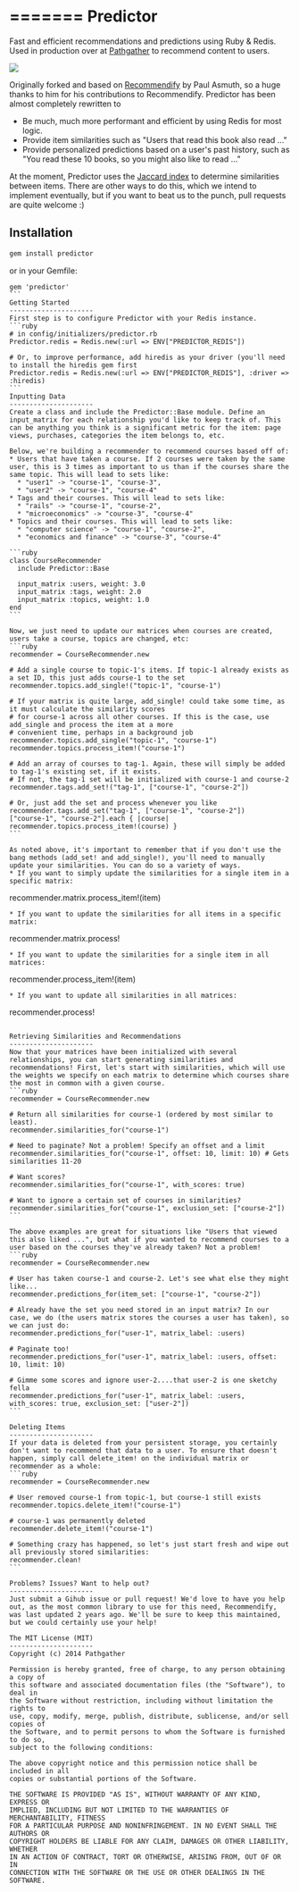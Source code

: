 =======
Predictor
=========

Fast and efficient recommendations and predictions using Ruby & Redis. Used in production over at [Pathgather](http://pathgather.com) to recommend content to users.

![](https://www.codeship.io/projects/5aeeedf0-6053-0131-2319-5ede98f174ff/status)

Originally forked and based on [Recommendify](https://github.com/paulasmuth/recommendify) by Paul Asmuth, so a huge thanks to him for his contributions to Recommendify. Predictor has been almost completely rewritten to
* Be much, much more performant and efficient by using Redis for most logic.
* Provide item similarities such as "Users that read this book also read ..."
* Provide personalized predictions based on a user's past history, such as "You read these 10 books, so you might also like to read ..."

At the moment, Predictor uses the [Jaccard index](http://en.wikipedia.org/wiki/Jaccard_index) to determine similarities between items. There are other ways to do this, which we intend to implement eventually, but if you want to beat us to the punch, pull requests are quite welcome :)

Installation
---------------------
```ruby
gem install predictor
````
or in your Gemfile:
````
gem 'predictor'
```
Getting Started
---------------------
First step is to configure Predictor with your Redis instance.
```ruby
# in config/initializers/predictor.rb
Predictor.redis = Redis.new(:url => ENV["PREDICTOR_REDIS"])

# Or, to improve performance, add hiredis as your driver (you'll need to install the hiredis gem first
Predictor.redis = Redis.new(:url => ENV["PREDICTOR_REDIS"], :driver => :hiredis)
```
Inputting Data
---------------------
Create a class and include the Predictor::Base module. Define an input_matrix for each relationship you'd like to keep track of. This can be anything you think is a significant metric for the item: page views, purchases, categories the item belongs to, etc.

Below, we're building a recommender to recommend courses based off of:
* Users that have taken a course. If 2 courses were taken by the same user, this is 3 times as important to us than if the courses share the same topic. This will lead to sets like:
  * "user1" -> "course-1", "course-3",
  * "user2" -> "course-1", "course-4"
* Tags and their courses. This will lead to sets like:
  * "rails" -> "course-1", "course-2",
  * "microeconomics" -> "course-3", "course-4"
* Topics and their courses. This will lead to sets like:
  * "computer science" -> "course-1", "course-2",
  * "economics and finance" -> "course-3", "course-4"

```ruby
class CourseRecommender
  include Predictor::Base

  input_matrix :users, weight: 3.0
  input_matrix :tags, weight: 2.0
  input_matrix :topics, weight: 1.0
end
```

Now, we just need to update our matrices when courses are created, users take a course, topics are changed, etc:
```ruby
recommender = CourseRecommender.new

# Add a single course to topic-1's items. If topic-1 already exists as a set ID, this just adds course-1 to the set
recommender.topics.add_single!("topic-1", "course-1")

# If your matrix is quite large, add_single! could take some time, as it must calculate the similarity scores
# for course-1 across all other courses. If this is the case, use add_single and process the item at a more
# convenient time, perhaps in a background job
recommender.topics.add_single("topic-1", "course-1")
recommender.topics.process_item!("course-1")

# Add an array of courses to tag-1. Again, these will simply be added to tag-1's existing set, if it exists.
# If not, the tag-1 set will be initialized with course-1 and course-2
recommender.tags.add_set!("tag-1", ["course-1", "course-2"])

# Or, just add the set and process whenever you like
recommender.tags.add_set("tag-1", ["course-1", "course-2"])
["course-1", "course-2"].each { |course| recommender.topics.process_item!(course) }
```

As noted above, it's important to remember that if you don't use the bang methods (add_set! and add_single!), you'll need to manually update your similarities. You can do so a variety of ways.
* If you want to simply update the similarities for a single item in a specific matrix:
  ````
  recommender.matrix.process_item!(item)
  ````
* If you want to update the similarities for all items in a specific matrix:
  ````
  recommender.matrix.process!
  ````
* If you want to update the similarities for a single item in all matrices:
  ````
  recommender.process_item!(item)
  ````
* If you want to update all similarities in all matrices:
  ````
  recommender.process!
  ````

Retrieving Similarities and Recommendations
---------------------
Now that your matrices have been initialized with several relationships, you can start generating similarities and recommendations! First, let's start with similarities, which will use the weights we specify on each matrix to determine which courses share the most in common with a given course.
```ruby
recommender = CourseRecommender.new

# Return all similarities for course-1 (ordered by most similar to least).
recommender.similarities_for("course-1")

# Need to paginate? Not a problem! Specify an offset and a limit
recommender.similarities_for("course-1", offset: 10, limit: 10) # Gets similarities 11-20

# Want scores?
recommender.similarities_for("course-1", with_scores: true)

# Want to ignore a certain set of courses in similarities?
recommender.similarities_for("course-1", exclusion_set: ["course-2"])
```

The above examples are great for situations like "Users that viewed this also liked ...", but what if you wanted to recommend courses to a user based on the courses they've already taken? Not a problem!
```ruby
recommender = CourseRecommender.new

# User has taken course-1 and course-2. Let's see what else they might like...
recommender.predictions_for(item_set: ["course-1", "course-2"])

# Already have the set you need stored in an input matrix? In our case, we do (the users matrix stores the courses a user has taken), so we can just do:
recommender.predictions_for("user-1", matrix_label: :users)

# Paginate too!
recommender.predictions_for("user-1", matrix_label: :users, offset: 10, limit: 10)

# Gimme some scores and ignore user-2....that user-2 is one sketchy fella
recommender.predictions_for("user-1", matrix_label: :users, with_scores: true, exclusion_set: ["user-2"])
```

Deleting Items
---------------------
If your data is deleted from your persistent storage, you certainly don't want to recommend that data to a user. To ensure that doesn't happen, simply call delete_item! on the individual matrix or recommender as a whole:
```ruby
recommender = CourseRecommender.new

# User removed course-1 from topic-1, but course-1 still exists
recommender.topics.delete_item!("course-1")

# course-1 was permanently deleted
recommender.delete_item!("course-1")

# Something crazy has happened, so let's just start fresh and wipe out all previously stored similarities:
recommender.clean!
```

Problems? Issues? Want to help out?
---------------------
Just submit a Gihub issue or pull request! We'd love to have you help out, as the most common library to use for this need, Recommendify, was last updated 2 years ago. We'll be sure to keep this maintained, but we could certainly use your help!

The MIT License (MIT)
---------------------
Copyright (c) 2014 Pathgather

Permission is hereby granted, free of charge, to any person obtaining a copy of
this software and associated documentation files (the "Software"), to deal in
the Software without restriction, including without limitation the rights to
use, copy, modify, merge, publish, distribute, sublicense, and/or sell copies of
the Software, and to permit persons to whom the Software is furnished to do so,
subject to the following conditions:

The above copyright notice and this permission notice shall be included in all
copies or substantial portions of the Software.

THE SOFTWARE IS PROVIDED "AS IS", WITHOUT WARRANTY OF ANY KIND, EXPRESS OR
IMPLIED, INCLUDING BUT NOT LIMITED TO THE WARRANTIES OF MERCHANTABILITY, FITNESS
FOR A PARTICULAR PURPOSE AND NONINFRINGEMENT. IN NO EVENT SHALL THE AUTHORS OR
COPYRIGHT HOLDERS BE LIABLE FOR ANY CLAIM, DAMAGES OR OTHER LIABILITY, WHETHER
IN AN ACTION OF CONTRACT, TORT OR OTHERWISE, ARISING FROM, OUT OF OR IN
CONNECTION WITH THE SOFTWARE OR THE USE OR OTHER DEALINGS IN THE SOFTWARE.

